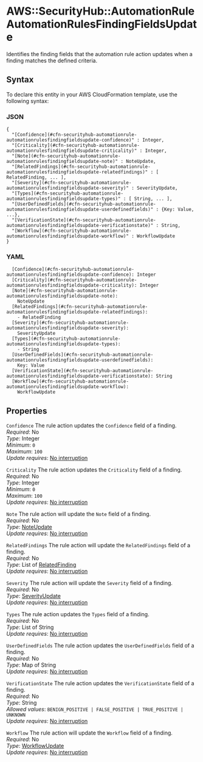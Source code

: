 # AWS::SecurityHub::AutomationRule AutomationRulesFindingFieldsUpdate<a name="aws-properties-securityhub-automationrule-automationrulesfindingfieldsupdate"></a>

 Identifies the finding fields that the automation rule action updates when a finding matches the defined criteria\. 

## Syntax<a name="aws-properties-securityhub-automationrule-automationrulesfindingfieldsupdate-syntax"></a>

To declare this entity in your AWS CloudFormation template, use the following syntax:

### JSON<a name="aws-properties-securityhub-automationrule-automationrulesfindingfieldsupdate-syntax.json"></a>

```
{
  "[Confidence](#cfn-securityhub-automationrule-automationrulesfindingfieldsupdate-confidence)" : Integer,
  "[Criticality](#cfn-securityhub-automationrule-automationrulesfindingfieldsupdate-criticality)" : Integer,
  "[Note](#cfn-securityhub-automationrule-automationrulesfindingfieldsupdate-note)" : NoteUpdate,
  "[RelatedFindings](#cfn-securityhub-automationrule-automationrulesfindingfieldsupdate-relatedfindings)" : [ RelatedFinding, ... ],
  "[Severity](#cfn-securityhub-automationrule-automationrulesfindingfieldsupdate-severity)" : SeverityUpdate,
  "[Types](#cfn-securityhub-automationrule-automationrulesfindingfieldsupdate-types)" : [ String, ... ],
  "[UserDefinedFields](#cfn-securityhub-automationrule-automationrulesfindingfieldsupdate-userdefinedfields)" : {Key: Value, ...},
  "[VerificationState](#cfn-securityhub-automationrule-automationrulesfindingfieldsupdate-verificationstate)" : String,
  "[Workflow](#cfn-securityhub-automationrule-automationrulesfindingfieldsupdate-workflow)" : WorkflowUpdate
}
```

### YAML<a name="aws-properties-securityhub-automationrule-automationrulesfindingfieldsupdate-syntax.yaml"></a>

```
  [Confidence](#cfn-securityhub-automationrule-automationrulesfindingfieldsupdate-confidence): Integer
  [Criticality](#cfn-securityhub-automationrule-automationrulesfindingfieldsupdate-criticality): Integer
  [Note](#cfn-securityhub-automationrule-automationrulesfindingfieldsupdate-note): 
    NoteUpdate
  [RelatedFindings](#cfn-securityhub-automationrule-automationrulesfindingfieldsupdate-relatedfindings): 
    - RelatedFinding
  [Severity](#cfn-securityhub-automationrule-automationrulesfindingfieldsupdate-severity): 
    SeverityUpdate
  [Types](#cfn-securityhub-automationrule-automationrulesfindingfieldsupdate-types): 
    - String
  [UserDefinedFields](#cfn-securityhub-automationrule-automationrulesfindingfieldsupdate-userdefinedfields): 
    Key: Value
  [VerificationState](#cfn-securityhub-automationrule-automationrulesfindingfieldsupdate-verificationstate): String
  [Workflow](#cfn-securityhub-automationrule-automationrulesfindingfieldsupdate-workflow): 
    WorkflowUpdate
```

## Properties<a name="aws-properties-securityhub-automationrule-automationrulesfindingfieldsupdate-properties"></a>

`Confidence`  <a name="cfn-securityhub-automationrule-automationrulesfindingfieldsupdate-confidence"></a>
 The rule action updates the `Confidence` field of a finding\.   
*Required*: No  
*Type*: Integer  
*Minimum*: `0`  
*Maximum*: `100`  
*Update requires*: [No interruption](https://docs.aws.amazon.com/AWSCloudFormation/latest/UserGuide/using-cfn-updating-stacks-update-behaviors.html#update-no-interrupt)

`Criticality`  <a name="cfn-securityhub-automationrule-automationrulesfindingfieldsupdate-criticality"></a>
 The rule action updates the `Criticality` field of a finding\.   
*Required*: No  
*Type*: Integer  
*Minimum*: `0`  
*Maximum*: `100`  
*Update requires*: [No interruption](https://docs.aws.amazon.com/AWSCloudFormation/latest/UserGuide/using-cfn-updating-stacks-update-behaviors.html#update-no-interrupt)

`Note`  <a name="cfn-securityhub-automationrule-automationrulesfindingfieldsupdate-note"></a>
 The rule action will update the `Note` field of a finding\.   
*Required*: No  
*Type*: [NoteUpdate](aws-properties-securityhub-automationrule-noteupdate.md)  
*Update requires*: [No interruption](https://docs.aws.amazon.com/AWSCloudFormation/latest/UserGuide/using-cfn-updating-stacks-update-behaviors.html#update-no-interrupt)

`RelatedFindings`  <a name="cfn-securityhub-automationrule-automationrulesfindingfieldsupdate-relatedfindings"></a>
 The rule action will update the `RelatedFindings` field of a finding\.   
*Required*: No  
*Type*: List of [RelatedFinding](aws-properties-securityhub-automationrule-relatedfinding.md)  
*Update requires*: [No interruption](https://docs.aws.amazon.com/AWSCloudFormation/latest/UserGuide/using-cfn-updating-stacks-update-behaviors.html#update-no-interrupt)

`Severity`  <a name="cfn-securityhub-automationrule-automationrulesfindingfieldsupdate-severity"></a>
 The rule action will update the `Severity` field of a finding\.   
*Required*: No  
*Type*: [SeverityUpdate](aws-properties-securityhub-automationrule-severityupdate.md)  
*Update requires*: [No interruption](https://docs.aws.amazon.com/AWSCloudFormation/latest/UserGuide/using-cfn-updating-stacks-update-behaviors.html#update-no-interrupt)

`Types`  <a name="cfn-securityhub-automationrule-automationrulesfindingfieldsupdate-types"></a>
 The rule action updates the `Types` field of a finding\.   
*Required*: No  
*Type*: List of String  
*Update requires*: [No interruption](https://docs.aws.amazon.com/AWSCloudFormation/latest/UserGuide/using-cfn-updating-stacks-update-behaviors.html#update-no-interrupt)

`UserDefinedFields`  <a name="cfn-securityhub-automationrule-automationrulesfindingfieldsupdate-userdefinedfields"></a>
 The rule action updates the `UserDefinedFields` field of a finding\.   
*Required*: No  
*Type*: Map of String  
*Update requires*: [No interruption](https://docs.aws.amazon.com/AWSCloudFormation/latest/UserGuide/using-cfn-updating-stacks-update-behaviors.html#update-no-interrupt)

`VerificationState`  <a name="cfn-securityhub-automationrule-automationrulesfindingfieldsupdate-verificationstate"></a>
 The rule action updates the `VerificationState` field of a finding\.   
*Required*: No  
*Type*: String  
*Allowed values*: `BENIGN_POSITIVE | FALSE_POSITIVE | TRUE_POSITIVE | UNKNOWN`  
*Update requires*: [No interruption](https://docs.aws.amazon.com/AWSCloudFormation/latest/UserGuide/using-cfn-updating-stacks-update-behaviors.html#update-no-interrupt)

`Workflow`  <a name="cfn-securityhub-automationrule-automationrulesfindingfieldsupdate-workflow"></a>
 The rule action will update the `Workflow` field of a finding\.   
*Required*: No  
*Type*: [WorkflowUpdate](aws-properties-securityhub-automationrule-workflowupdate.md)  
*Update requires*: [No interruption](https://docs.aws.amazon.com/AWSCloudFormation/latest/UserGuide/using-cfn-updating-stacks-update-behaviors.html#update-no-interrupt)